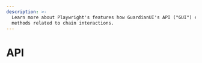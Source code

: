 ```yaml
---
description: >-
  Learn more about Playwright's features how GuardianUI's API ("GUI") enables
  methods related to chain interactions.
---
```


# API

